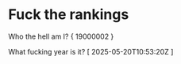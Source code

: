 # Fuck the rankings

Who the hell am I?
{ 19000002 }

What fucking year is it?
[ 2025-05-20T10:53:20Z ]
